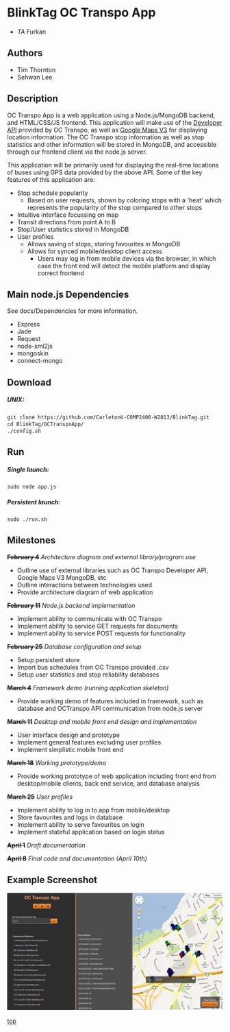 BlinkTag OC Transpo App
=======================
* *TA* Furkan

Authors
-------
* Tim Thornton
* Sehwan Lee

Description
-----------
OC Transpo App is a web application using a Node.js/MongoDB backend, and HTML/CSS/JS frontend. This application will make use of the [Developer API](http://www.octranspo1.com/developers/documentation/) provided by OC Transpo, as well as [Google Maps V3](https://developers.google.com/maps/documentation/javascript/reference/) for displaying location information. The OC Transpo stop information as well as stop statistics and other information will be stored in MongoDB, and accessible through our frontend client via the node.js server.

This application will be primarily used for displaying the real-time locations of buses using GPS data provided by the above API. Some of the key features of this application are:
* Stop schedule popularity
    * Based on user requests, shown by coloring stops with a 'heat' which represents the popularity of the stop compared to other stops
* Intuitive interface focussing on map
* Transit directions from point A to B
* Stop/User statistics stored in MongoDB
* User profiles
	* Allows saving of stops, storing favourites in MongoDB
	* Allows for synced mobile/desktop client access
		* Users may log in from mobile devices via the browser, in which case the front end will detect the mobile platform and display correct frontend

Main node.js Dependencies
-------------------------

See docs/Dependencies for more information.
* Express
* Jade
* Request
* node-xml2js
* mongoskin
* connect-mongo

Download
--------

##### UNIX:

	git clone https://github.com/CarletonU-COMP2406-W2013/BlinkTag.git
	cd BlinkTag/OCTranspoApp/
	./config.sh
	
Run
-------

##### Single launch:
	
	sudo node app.js
	
##### Persistent launch:
	
	sudo ./run.sh
	
Milestones
----------

~~**February 4**~~
*Architecture diagram and external library/program use*
* Outline use of external libraries such as OC Transpo Developer API, Google Maps V3 MongoDB, etc
* Outline interactions between technologies used
* Provide architecture diagram of web application

~~**February 11**~~
*Node.js backend implementation*
* Implement ability to communicate with OC Transpo
* Implement ability to service GET requests for documents
* Implement ability to service POST requests for functionality

~~**February 25**~~
*Database configuration and setup*
* Setup persistent store
* Import bus schedules from OC Transpo provided .csv
* Setup user statistics and stop reliability databases

~~**March 4**~~
*Framework demo (running application skeleton)*
* Provide working demo of features included in framework, such as database and OCTranspo API communication from node.js server

~~**March 11**~~
*Desktop and mobile front end design and implementation*
* User interface design and prototype
* Implement general features excluding user profiles
* Implement simplistic mobile front end

~~**March 18**~~
*Working prototype/demo*
* Provide working prototype of web application including front end from desktop/mobile clients, back end service, and database analysis

~~**March 25**~~
*User profiles*
* Implement ability to log in to app from mobile/desktop
* Store favourites and logs in database
* Implement ability to serve favourites on login
* Implement stateful application based on login status

~~**April 1**~~
*Draft documentation*

~~**April 8**~~
*Final code and documentation (April 10th)*

Example Screenshot
------------------

![Searching for Bayshore stations](/Images/ocApp.png "Searching for Bayshore stations")

[top](#blinktag-oc-transpo-app)
